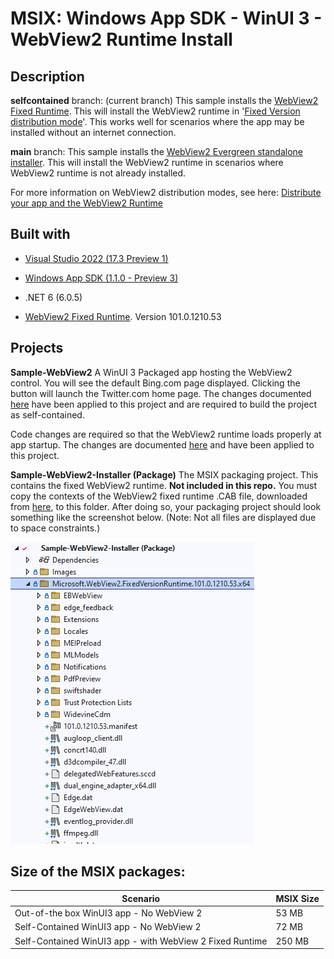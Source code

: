# MSIX: Windows App SDK - WinUI 3 - WebView2 Runtime Install

## Description

**selfcontained** branch: (current branch) This sample installs the [WebView2 Fixed Runtime](https://developer.microsoft.com/en-us/microsoft-edge/webview2/). This will install the WebView2 runtime in '[Fixed Version distribution mode](https://docs.microsoft.com/en-us/microsoft-edge/webview2/concepts/distribution)'. This works well for scenarios where the app may be installed without an internet connection.

**main** branch: This sample installs the [WebView2 Evergreen standalone installer](https://developer.microsoft.com/en-us/microsoft-edge/webview2/). This will install the WebView2 runtime in scenarios where WebView2 runtime is not already installed.

For more information on WebView2 distribution modes, see here: [Distribute your app and the WebView2 Runtime](https://docs.microsoft.com/en-us/microsoft-edge/webview2/concepts/distribution)


## Built with

* [Visual Studio 2022 (17.3 Preview 1)](https://visualstudio.com)

* [Windows App SDK (1.1.0 - Preview 3)](https://github.com/microsoft/WindowsAppSDK/releases/tag/v1.1.0-preview3)

* .NET 6 (6.0.5)

* [WebView2 Fixed Runtime](https://developer.microsoft.com/en-us/microsoft-edge/webview2/). Version 101.0.1210.53
## Projects

**Sample-WebView2** A WinUI 3 Packaged app hosting the WebView2 control. You will see the default Bing.com page displayed. Clicking the button will launch the Twitter.com home page. The changes documented [here](https://docs.microsoft.com/en-us/windows/apps/package-and-deploy/self-contained-deploy/deploy-self-contained-apps) have been applied to this project and are required to build the project as self-contained.

Code changes are required so that the WebView2 runtime loads properly at app startup. The changes are documented [here](https://docs.microsoft.com/en-us/microsoft-edge/webview2/concepts/distribution#details-about-the-fixed-version-runtime-distribution-mode) and have been applied to this project.

**Sample-WebView2-Installer (Package)** The MSIX packaging project. This contains the fixed WebView2 runtime. **Not included in this repo.** You must copy the contexts of the WebView2 fixed runtime .CAB file, downloaded from [here](https://developer.microsoft.com/en-us/microsoft-edge/webview2/), to this folder. After doing so, your packaging project should look something like the screenshot below. (Note: Not all files are displayed due to space constraints.)

![WebView2 Fixed Runtime Files in Packaging Project](./screenshots/FixedRuntimesFileVisuaStudio.png)

## Size of the MSIX packages:

|Scenario |MSIX Size |
--- |  ---|
|Out-of-the box WinUI3 app - No WebView 2|53 MB|
|Self-Contained WinUI3 app - No WebView 2|72 MB|
|Self-Contained WinUI3 app - with WebView 2 Fixed Runtime|250 MB|


